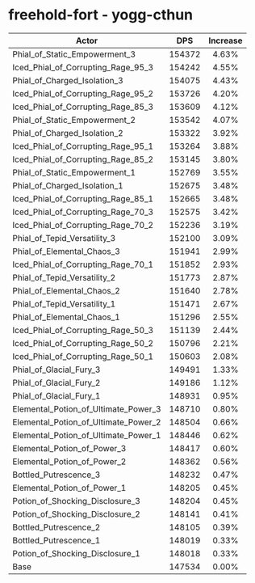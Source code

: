 # freehold-fort - yogg-cthun
| Actor | DPS | Increase |
|---|:---:|:---:|
|Phial_of_Static_Empowerment_3|154372|4.63%|
|Iced_Phial_of_Corrupting_Rage_95_3|154242|4.55%|
|Phial_of_Charged_Isolation_3|154075|4.43%|
|Iced_Phial_of_Corrupting_Rage_95_2|153726|4.20%|
|Iced_Phial_of_Corrupting_Rage_85_3|153609|4.12%|
|Phial_of_Static_Empowerment_2|153542|4.07%|
|Phial_of_Charged_Isolation_2|153322|3.92%|
|Iced_Phial_of_Corrupting_Rage_95_1|153264|3.88%|
|Iced_Phial_of_Corrupting_Rage_85_2|153145|3.80%|
|Phial_of_Static_Empowerment_1|152769|3.55%|
|Phial_of_Charged_Isolation_1|152675|3.48%|
|Iced_Phial_of_Corrupting_Rage_85_1|152665|3.48%|
|Iced_Phial_of_Corrupting_Rage_70_3|152575|3.42%|
|Iced_Phial_of_Corrupting_Rage_70_2|152236|3.19%|
|Phial_of_Tepid_Versatility_3|152100|3.09%|
|Phial_of_Elemental_Chaos_3|151941|2.99%|
|Iced_Phial_of_Corrupting_Rage_70_1|151852|2.93%|
|Phial_of_Tepid_Versatility_2|151773|2.87%|
|Phial_of_Elemental_Chaos_2|151640|2.78%|
|Phial_of_Tepid_Versatility_1|151471|2.67%|
|Phial_of_Elemental_Chaos_1|151296|2.55%|
|Iced_Phial_of_Corrupting_Rage_50_3|151139|2.44%|
|Iced_Phial_of_Corrupting_Rage_50_2|150796|2.21%|
|Iced_Phial_of_Corrupting_Rage_50_1|150603|2.08%|
|Phial_of_Glacial_Fury_3|149491|1.33%|
|Phial_of_Glacial_Fury_2|149186|1.12%|
|Phial_of_Glacial_Fury_1|148931|0.95%|
|Elemental_Potion_of_Ultimate_Power_3|148710|0.80%|
|Elemental_Potion_of_Ultimate_Power_2|148504|0.66%|
|Elemental_Potion_of_Ultimate_Power_1|148446|0.62%|
|Elemental_Potion_of_Power_3|148417|0.60%|
|Elemental_Potion_of_Power_2|148362|0.56%|
|Bottled_Putrescence_3|148232|0.47%|
|Elemental_Potion_of_Power_1|148205|0.45%|
|Potion_of_Shocking_Disclosure_3|148204|0.45%|
|Potion_of_Shocking_Disclosure_2|148141|0.41%|
|Bottled_Putrescence_2|148105|0.39%|
|Bottled_Putrescence_1|148019|0.33%|
|Potion_of_Shocking_Disclosure_1|148018|0.33%|
|Base|147534|0.00%|
